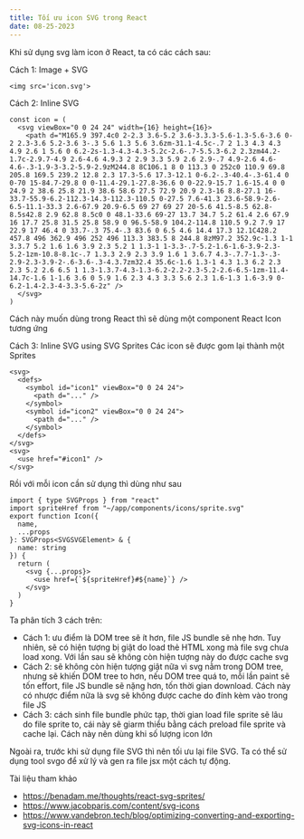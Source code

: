 ```yaml
---
title: Tối ưu icon SVG trong React
date: 08-25-2023
---
```

Khi sử dụng svg làm icon ở React, ta có các cách sau:

Cách 1: Image + SVG
```
<img src='icon.svg'>
```
Cách 2: Inline SVG
```
const icon = (
  <svg viewBox="0 0 24 24" width={16} height={16}>
    <path d="M165.9 397.4c0 2-2.3 3.6-5.2 3.6-3.3.3-5.6-1.3-5.6-3.6 0-2 2.3-3.6 5.2-3.6 3-.3 5.6 1.3 5.6 3.6zm-31.1-4.5c-.7 2 1.3 4.3 4.3 4.9 2.6 1 5.6 0 6.2-2s-1.3-4.3-4.3-5.2c-2.6-.7-5.5.3-6.2 2.3zm44.2-1.7c-2.9.7-4.9 2.6-4.6 4.9.3 2 2.9 3.3 5.9 2.6 2.9-.7 4.9-2.6 4.6-4.6-.3-1.9-3-3.2-5.9-2.9zM244.8 8C106.1 8 0 113.3 0 252c0 110.9 69.8 205.8 169.5 239.2 12.8 2.3 17.3-5.6 17.3-12.1 0-6.2-.3-40.4-.3-61.4 0 0-70 15-84.7-29.8 0 0-11.4-29.1-27.8-36.6 0 0-22.9-15.7 1.6-15.4 0 0 24.9 2 38.6 25.8 21.9 38.6 58.6 27.5 72.9 20.9 2.3-16 8.8-27.1 16-33.7-55.9-6.2-112.3-14.3-112.3-110.5 0-27.5 7.6-41.3 23.6-58.9-2.6-6.5-11.1-33.3 2.6-67.9 20.9-6.5 69 27 69 27 20-5.6 41.5-8.5 62.8-8.5s42.8 2.9 62.8 8.5c0 0 48.1-33.6 69-27 13.7 34.7 5.2 61.4 2.6 67.9 16 17.7 25.8 31.5 25.8 58.9 0 96.5-58.9 104.2-114.8 110.5 9.2 7.9 17 22.9 17 46.4 0 33.7-.3 75.4-.3 83.6 0 6.5 4.6 14.4 17.3 12.1C428.2 457.8 496 362.9 496 252 496 113.3 383.5 8 244.8 8zM97.2 352.9c-1.3 1-1 3.3.7 5.2 1.6 1.6 3.9 2.3 5.2 1 1.3-1 1-3.3-.7-5.2-1.6-1.6-3.9-2.3-5.2-1zm-10.8-8.1c-.7 1.3.3 2.9 2.3 3.9 1.6 1 3.6.7 4.3-.7.7-1.3-.3-2.9-2.3-3.9-2-.6-3.6-.3-4.3.7zm32.4 35.6c-1.6 1.3-1 4.3 1.3 6.2 2.3 2.3 5.2 2.6 6.5 1 1.3-1.3.7-4.3-1.3-6.2-2.2-2.3-5.2-2.6-6.5-1zm-11.4-14.7c-1.6 1-1.6 3.6 0 5.9 1.6 2.3 4.3 3.3 5.6 2.3 1.6-1.3 1.6-3.9 0-6.2-1.4-2.3-4-3.3-5.6-2z" />
  </svg>
)
```
Cách này muốn dùng trong React thì sẽ dùng một component React Icon tương ứng

Cách 3: Inline SVG using SVG Sprites
Các icon sẽ được gom lại thành một Sprites
```
<svg>
  <defs>
    <symbol id="icon1" viewBox="0 0 24 24">
      <path d="..." />
    </symbol>
    <symbol id="icon2" viewBox="0 0 24 24">
      <path d="..." />
    </symbol>
  </defs>
</svg>
<svg>
  <use href="#icon1" />
</svg>
```
Rồi với mỗi icon cần sử dụng thì dùng như sau
```
import { type SVGProps } from "react"
import spriteHref from "~/app/components/icons/sprite.svg"
export function Icon({
  name,
  ...props
}: SVGProps<SVGSVGElement> & {
  name: string
}) {
  return (
    <svg {...props}>
      <use href={`${spriteHref}#${name}`} />
    </svg>
  )
}
```

Ta phân tích 3 cách trên:
- Cách 1: ưu điểm là DOM tree sẽ ít hơn, file JS bundle sẽ nhẹ hơn. Tuy nhiên, sẽ có hiện tượng bị giật do load thẻ HTML xong mà file svg chưa load xong. Với lần sau sẽ không còn hiện tượng này do được cache svg
- Cách 2: sẽ không còn hiện tượng giật nữa vì svg nằm trong DOM tree, nhưng sẽ khiến DOM tree to hơn, nếu DOM tree quá to, mỗi lần paint sẽ tốn effort, file JS bundle sẽ nặng hơn, tốn thời gian download. Cách này có nhược điểm nữa là svg sẽ không được cache do đính kèm vào trong file JS
- Cách 3: cách sinh file bundle phức tạp, thời gian load file sprite sẽ lâu do file sprite to, cái này sẽ giarm thiểu bằng cách preload file sprite và cache lại. Cách này nên dùng khi số lượng icon lớn

Ngoài ra, trước khi sử dụng file SVG thì nên tối ưu lại file SVG. Ta có thể sử dụng tool svgo để xử lý và gen ra file jsx một cách tự động.

Tài liệu tham khảo
- https://benadam.me/thoughts/react-svg-sprites/
- https://www.jacobparis.com/content/svg-icons
- https://www.vandebron.tech/blog/optimizing-converting-and-exporting-svg-icons-in-react
